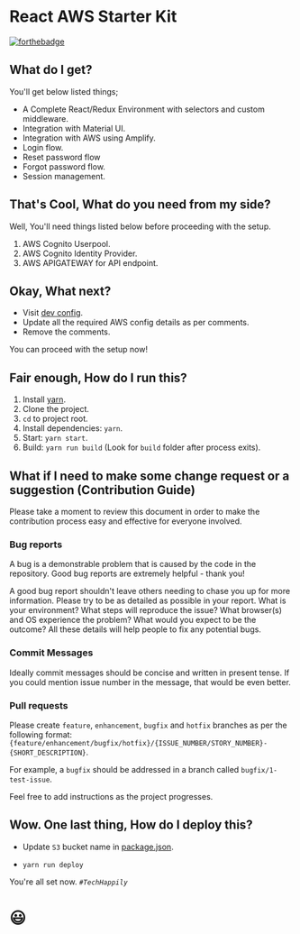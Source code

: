 # React AWS Starter Kit

[![forthebadge](http://forthebadge.com/images/badges/built-with-love.svg)](http://forthebadge.com)

## What do I get?

You'll get below listed things; 

- A Complete React/Redux Environment with selectors and custom middleware.
- Integration with Material UI. 
- Integration with AWS using Amplify.
- Login flow.
- Reset password flow
- Forgot password flow.
- Session management.

## That's Cool, What do you need from my side?

Well, You'll need things listed below before proceeding with the setup.

1. AWS Cognito Userpool. 
2. AWS Cognito Identity Provider. 
3. AWS APIGATEWAY for API endpoint. 

## Okay, What next?

- Visit [dev config](./.env.dev). 
- Update all the required AWS config details as per comments.
- Remove the comments. 

You can proceed with the setup now! 

## Fair enough, How do I run this?

1. Install [yarn](https://yarnpkg.com/en/).
2. Clone the project.
3. `cd` to project root.
4. Install dependencies: `yarn`.
5. Start: `yarn start`.
6. Build: `yarn run build` (Look for `build` folder after process exits).

## What if I need to make some change request or a suggestion (Contribution Guide)

Please take a moment to review this document in order to make the contribution process easy and effective for everyone involved.

### Bug reports

A bug is a demonstrable problem that is caused by the code in the repository. Good bug reports are extremely helpful - thank you!

A good bug report shouldn't leave others needing to chase you up for more information. Please try to be as detailed as possible in your report. What is your environment? What steps will reproduce the issue? What browser(s) and OS experience the problem? What would you expect to be the outcome? All these details will help people to fix any potential bugs.

### Commit Messages

Ideally commit messages should be concise and written in present tense. If you could mention issue number in the message, that would be even better.

### Pull requests

Please create `feature`, `enhancement`, `bugfix` and `hotfix` branches as per the following format: `{feature/enhancement/bugfix/hotfix}/{ISSUE_NUMBER/STORY_NUMBER}-{SHORT_DESCRIPTION}`. 

For example, a `bugfix` should be addressed in a branch called `bugfix/1-test-issue`.

Feel free to add instructions as the project progresses.


## Wow. One last thing, How do I deploy this?

- Update `S3` bucket name in [package.json](./package.json).

- `yarn run deploy`


You're all set now. _`#TechHappily`_ 


:smiley:
=======
